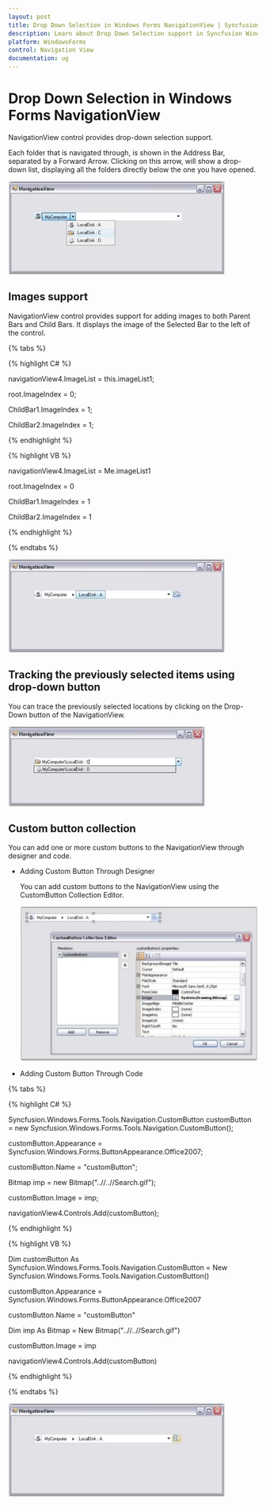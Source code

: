 ```yaml
---
layout: post
title: Drop Down Selection in Windows Forms NavigationView | Syncfusion
description: Learn about Drop Down Selection support in Syncfusion Windows Forms NavigationView control and more details.
platform: WindowsForms
control: Navigation View 
documentation: ug
---
```


# Drop Down Selection in Windows Forms NavigationView

NavigationView control provides drop-down selection support.

Each folder that is navigated through, is shown in the Address Bar, separated by a Forward Arrow. Clicking on this arrow, will show a drop-down list, displaying all the folders directly below the one you have opened.

![Drop-down selection](Drop-Down-Selection_images/Drop-Down-Selection_img1.jpeg)



## Images support

NavigationView control provides support for adding images to both Parent Bars and Child Bars. It displays the image of the Selected Bar to the left of the control.

{% tabs %}

{% highlight C# %}



navigationView4.ImageList = this.imageList1;

root.ImageIndex = 0;

ChildBar1.ImageIndex = 1;

ChildBar2.ImageIndex = 1;

{% endhighlight %}

{% highlight VB %}



navigationView4.ImageList = Me.imageList1

root.ImageIndex = 0

ChildBar1.ImageIndex = 1

ChildBar2.ImageIndex = 1

{% endhighlight %}

{% endtabs %}

![Images support](Drop-Down-Selection_images/Drop-Down-Selection_img2.jpeg) 



## Tracking the previously selected items using drop-down button

You can trace the previously selected locations by clicking on the Drop-Down button of the NavigationView.

![Tracking the previously selected items](Drop-Down-Selection_images/Drop-Down-Selection_img3.jpeg) 



## Custom button collection

You can add one or more custom buttons to the NavigationView through designer and code.

* Adding Custom Button Through Designer

  You can add custom buttons to the NavigationView using the CustomButton Collection Editor.

  ![Custom button collection](Drop-Down-Selection_images/Drop-Down-Selection_img4.jpeg)



* Adding Custom Button Through Code

{% tabs %}

{% highlight C# %}



Syncfusion.Windows.Forms.Tools.Navigation.CustomButton customButton = new Syncfusion.Windows.Forms.Tools.Navigation.CustomButton();

customButton.Appearance = Syncfusion.Windows.Forms.ButtonAppearance.Office2007;

customButton.Name = "customButton";

Bitmap imp = new Bitmap("..//..//Search.gif");

customButton.Image = imp;

navigationView4.Controls.Add(customButton);

{% endhighlight %}

{% highlight VB %}



Dim customButton As Syncfusion.Windows.Forms.Tools.Navigation.CustomButton = New Syncfusion.Windows.Forms.Tools.Navigation.CustomButton()

customButton.Appearance = Syncfusion.Windows.Forms.ButtonAppearance.Office2007

customButton.Name = "customButton"

Dim imp As Bitmap = New Bitmap("..//..//Search.gif")

customButton.Image = imp

navigationView4.Controls.Add(customButton)

{% endhighlight %}

{% endtabs %}

![Custom button collection](Drop-Down-Selection_images/Drop-Down-Selection_img5.jpeg) 

